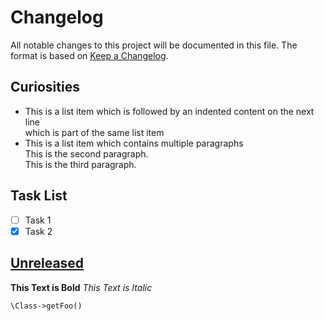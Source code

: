 # Changelog

All notable changes to this project will be documented in this file.
The format is based on [Keep a Changelog](https://keepachangelog.com/en/1.0.0/).

## Curiosities

- This is a list item which is followed by an indented content on the next line   
  which is part of the same list item
- This is a list item which contains multiple paragraphs   
  This is the second paragraph.   
  This is the third paragraph.

## Task List

- [ ] Task 1
- [x] Task 2

## [Unreleased](https://github.com/olivierlacan/keep-a-changelog/compare/v1.0.0...HEAD)

**This Text is Bold**
*This Text is Italic*

`\Class->getFoo()`
